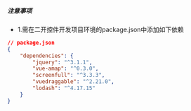 ##### 注意事项
* 1.需在二开控件开发项目环境的package.json中添加如下依赖
``` json
// package.json
{
    "dependencies": {
        "jquery": "^3.1.1",
        "vue-amap": "^0.3.0",
        "screenfull": "^3.3.3",
        "vuedraggable": "^2.21.0",
        "lodash": "^4.17.15"
    } 
}
```